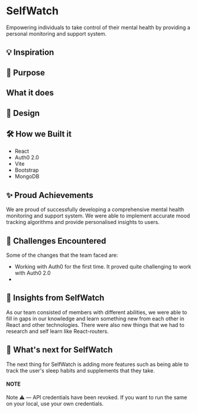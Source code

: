 # SelfWatch
Empowering individuals to take control of their mental health by providing a personal monitoring and support system.

## 💡 Inspiration

## 🤔 Purpose

## What it does

## 🎨 Design

## 🛠 How we Built it
- React
- Auth0 2.0
- Vite
- Bootstrap
- MongoDB

## ✨ Proud Achievements
We are proud of successfully developing a comprehensive mental health monitoring and support system. We were able to implement accurate mood tracking algorithms and provide personalised insights to users. 

## 😤 Challenges Encountered
Some of the changes that the team faced are:
- Working with Auth0 for the first time. It proved quite challenging to work with Auth0 2.0
- 

## 🙌 Insights from SelfWatch
As our team consisted of members with different abilities, we were able to fill in gaps in our knowledge and learn something new from each other in React and other technologies. There were also new things that we had to research and self learn like React-routers.

## 🚀 What's next for SelfWatch
The next thing for SelfWatch is adding more features such as being able to track the user's sleep habits and supplements that they take.

#### NOTE
Note ⚠️ — API credentials have been revoked. If you want to run the same on your local, use your own credentials.
